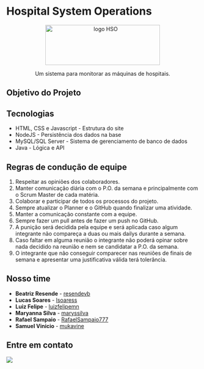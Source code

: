 # Hospital System Operations

<p align="center">
    <img 
      src="https://imgur.com/wnmRSxF.png"
      alt="logo HSO" 
      width="300" 
      height="105"
    />
</p>
<p align="center">Um sistema para monitorar as máquinas de hospitais.</p>


## Objetivo do Projeto
 
## Tecnologias
- HTML, CSS e Javascript - Estrutura do site
- NodeJS - Persistência dos dados na base
- MySQL/SQL Server - Sistema de gerenciamento de banco de dados
- Java - Lógica e API

## Regras de condução de equipe
1.	Respeitar as opiniões dos colaboradores.
2.	Manter comunicação diária com o P.O. da semana e principalmente com o Scrum Master de cada matéria.
3.	Colaborar e participar de todos os processos do projeto.
4.	Sempre atualizar o Planner e o GitHub quando finalizar uma atividade.
5.	Manter a comunicação constante com a equipe.
6.	Sempre fazer um pull antes de fazer um push no GitHub.
7.	A punição será decidida pela equipe e será aplicada caso algum integrante não compareça a duas ou mais dailys durante a semana.
8.	Caso faltar em alguma reunião o integrante não poderá opinar sobre nada decidido na reunião e nem se candidatar a P.O. da semana.
9.	O integrante que não conseguir comparecer nas reuniões de finais de semana e apresentar uma justificativa válida terá tolerância.

## Nosso time
- **Beatriz Resende** - [resendevb](https://github.com/resendevb)
- **Lucas Soares** - [lsoaress](https://github.com/lsoaress)
- **Luiz Felipe** - [luizfelipemn](https://github.com/luizfelipemn)
- **Maryanna Silva** - [maryssilva](https://github.com/maryssilva)
- **Rafael Sampaio** - [RafaelSampaio777](https://github.com/RafaelSampaio777)
- **Samuel Vinicio** - [mukavine](https://github.com/mukavine)   

## Entre em contato
 <a href = "mailto:222-2adsc-grupo9@bandtec.com.br"><img src="https://img.shields.io/badge/-Gmail-%23333?style=for-the-badge&logo=gmail&logoColor=white" target="_blank"></a>
